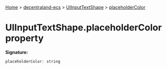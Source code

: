 [Home](./index) &gt; [decentraland-ecs](./decentraland-ecs.md) &gt; [UIInputTextShape](./decentraland-ecs.uiinputtextshape.md) &gt; [placeholderColor](./decentraland-ecs.uiinputtextshape.placeholdercolor.md)

# UIInputTextShape.placeholderColor property


**Signature:**
```javascript
placeholderColor: string
```
